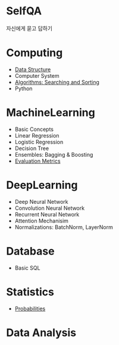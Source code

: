 # SelfQA

자신에게 묻고 답하기

# Computing

- [Data Structure](./computing/datastructure.md)
- Computer System
- [Algorithms: Searching and Sorting](./computing/algorithms.md)
- Python

# MachineLearning

- Basic Concepts
- Linear Regression
- Logistic Regression
- Decision Tree
- Ensembles: Bagging & Boosting
- [Evaluation Metrics](./ml/evaluation.md)

# DeepLearning

- Deep Neural Network
- Convolution Neural Network
- Recurrent Neural Network
- Attention Mechanisim
- Normalizations: BatchNorm, LayerNorm

# Database

- Basic SQL

# Statistics

- [Probabilities](./stats/probability.md)

# Data Analysis

